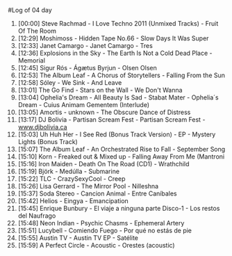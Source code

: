 #Log of 04 day

1. [00:00] Steve Rachmad - I Love Techno 2011 (Unmixed Tracks) - Fruit Of The Room
1. [12:29] Moshimoss - Hidden Tape No.66 - Slow Days It Was Super
1. [12:33] Janet Camargo - Janet Camargo - Tres
1. [12:36] Explosions in the Sky - The Earth Is Not a Cold Dead Place - Memorial
1. [12:45] Sigur Rós - Ágætus Byrjun - Olsen Olsen
1. [12:53] The Album Leaf - A Chorus of Storytellers - Falling From the Sun
1. [12:58] Sóley - We Sink - And Leave
1. [13:01] The Go Find - Stars on the Wall - We Don't Wanna
1. [13:04] Ophelia's Dream - All Beauty Is Sad - Stabat Mater - Ophelia´s Dream - Cuius Animam Gementem (Interlude)
1. [13:05] Amortis - unknown - The Obscure Dance of Distress
1. [13:17] DJ Bolivia - Partisan Scream Fest - Partisan Scream Fest - www.djbolivia.ca
1. [15:03] Uh Huh Her - I See Red (Bonus Track Version) - EP - Mystery Lights (Bonus Track)
1. [15:07] The Album Leaf - An Orchestrated Rise to Fall - September Song
1. [15:10] Korn - Freaked out & Mixed up - Falling Away From Me (Mantroni
1. [15:16] Iron Maiden - Death On The Road (CD1) - Wrathchild
1. [15:19] Björk - Medúlla - Submarine
1. [15:22] TLC - CrazySexyCool - Creep
1. [15:26] Lisa Gerrard - The Mirror Pool - Nilleshna
1. [15:37] Soda Stereo - Cancion Animal - Entre Caníbales
1. [15:42] Helios - Eingya - Emancipation
1. [15:45] Enrique Bunbury - El viaje a ninguna parte Disco-1 - Los restos del Naufrago
1. [15:48] Neon Indian - Psychic Chasms - Ephemeral Artery
1. [15:51] Lucybell - Comiendo Fuego - Por qué no estás de pie
1. [15:55] Austin TV - Austin TV EP - Satélite
1. [15:59] A Perfect Circle - Acoustic - Orestes (acoustic)
